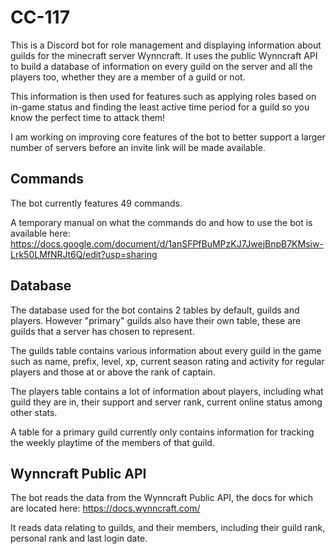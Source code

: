 # CC-117

This is a Discord bot for role management and displaying information about guilds for the minecraft server Wynncraft. It uses the public Wynncraft API to build a database of information on every guild on the server and all the players too, whether they are a member of a guild or not.

This information is then used for features such as applying roles based on in-game status and finding the least active time period for a guild so you know the perfect time to attack them!

I am working on improving core features of the bot to better support a larger number of servers before an invite link will be made available.

## Commands

The bot currently features 49 commands.

A temporary manual on what the commands do and how to use the bot is available here: https://docs.google.com/document/d/1anSFPfBuMPzKJ7JwejBnpB7KMsiw-Lrk50LMfNRJt6Q/edit?usp=sharing

## Database

The database used for the bot contains 2 tables by default, guilds and players. However "primary" guilds also have their own table, these are guilds that a server has chosen to represent.

The guilds table contains various information about every guild in the game such as name, prefix, level, xp, current season rating and activity for regular players and those at or above the rank of captain.

The players table contains a lot of information about players, including what guild they are in, their support and server rank, current online status among other stats.

A table for a primary guild currently only contains information for tracking the weekly playtime of the members of that guild.

## Wynncraft Public API

The bot reads the data from the Wynncraft Public API, the docs for which are located here: https://docs.wynncraft.com/

It reads data relating to guilds, and their members, including their guild rank, personal rank and last login date.
